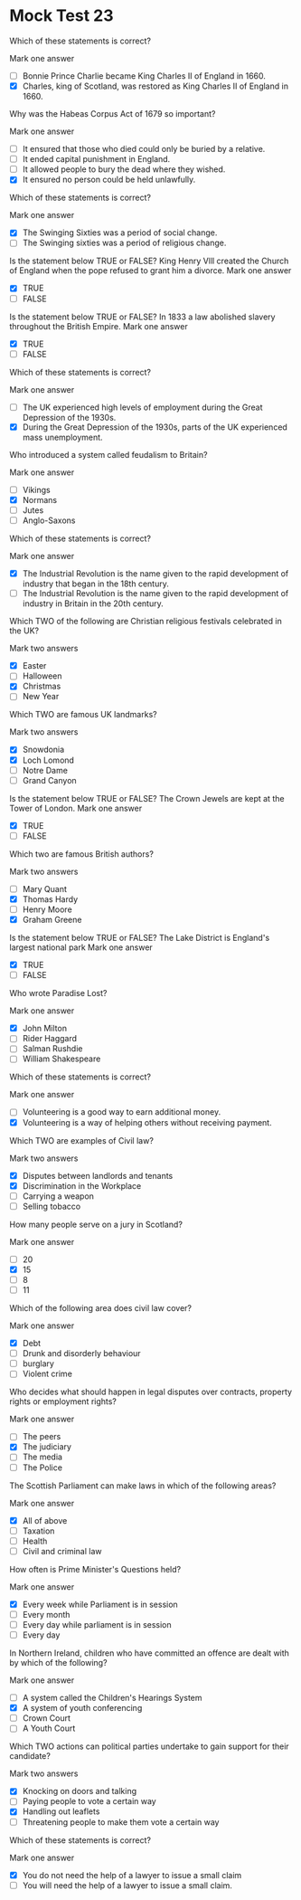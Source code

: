 # Mock Test 23

Which of these statements is correct?

Mark one answer

- [ ]  Bonnie Prince Charlie became King Charles II of England in 1660.
- [x]  Charles, king of Scotland, was restored as King Charles II of England in 1660.

Why was the Habeas Corpus Act of 1679 so important?

Mark one answer

- [ ]  It ensured that those who died could only be buried by a relative.
- [ ]  It ended capital punishment in England.
- [ ]  It allowed people to bury the dead where they wished.
- [x]  It ensured no person could be held unlawfully.

Which of these statements is correct?

Mark one answer

- [x]  The Swinging Sixties was a period of social change.
- [ ]  The Swinging sixties was a period of religious change.

Is the statement below TRUE or FALSE?
King Henry Vlll created the Church of England when the pope refused to grant him a divorce.
Mark one answer

- [x]  TRUE
- [ ]  FALSE

Is the statement below TRUE or FALSE?
In 1833 a law abolished slavery throughout the British Empire.
Mark one answer

- [x]  TRUE
- [ ]  FALSE

Which of these statements is correct?

Mark one answer

- [ ]  The UK experienced high levels of employment during the Great Depression of the 1930s.
- [x]  During the Great Depression of the 1930s, parts of the UK experienced mass unemployment.

Who introduced a system called feudalism to Britain?

Mark one answer

- [ ]  Vikings
- [x]  Normans
- [ ]  Jutes
- [ ]  Anglo-Saxons

Which of these statements is correct?

Mark one answer

- [x]  The Industrial Revolution is the name given to the rapid development of industry that began in the 18th century.
- [ ]  The Industrial Revolution is the name given to the rapid development of industry in Britain in the 20th century.

Which TWO of the following are Christian religious festivals celebrated in the UK?

Mark two answers

- [x]  Easter
- [ ]  Halloween
- [x]  Christmas
- [ ]  New Year

Which TWO are famous UK landmarks?

Mark two answers

- [x]  Snowdonia
- [x]  Loch Lomond
- [ ]  Notre Dame
- [ ]  Grand Canyon

Is the statement below TRUE or FALSE?
The Crown Jewels are kept at the Tower of London.
Mark one answer

- [x]  TRUE
- [ ]  FALSE

Which two are famous British authors?

Mark two answers

- [ ]  Mary Quant
- [x]  Thomas Hardy
- [ ]  Henry Moore
- [x]  Graham Greene

Is the statement below TRUE or FALSE?
The Lake District is England's largest national park
Mark one answer

- [x]  TRUE
- [ ]  FALSE

Who wrote Paradise Lost?

Mark one answer

- [x]  John Milton
- [ ]  Rider Haggard
- [ ]  Salman Rushdie
- [ ]  William Shakespeare

Which of these statements is correct?

Mark one answer

- [ ]  Volunteering is a good way to earn additional money.
- [x]  Volunteering is a way of helping others without receiving payment.

Which TWO are examples of Civil law?

Mark two answers

- [x]  Disputes between landlords and tenants
- [x]  Discrimination in the Workplace
- [ ]  Carrying a weapon
- [ ]  Selling tobacco

How many people serve on a jury in Scotland?

Mark one answer

- [ ]  20
- [x]  15
- [ ]  8
- [ ]  11

Which of the following area does civil law cover?

Mark one answer

- [x]  Debt
- [ ]  Drunk and disorderly behaviour
- [ ]  burglary
- [ ]  Violent crime

Who decides what should happen in legal disputes over contracts, property rights or employment rights?

Mark one answer

- [ ]  The peers
- [x]  The judiciary
- [ ]  The media
- [ ]  The Police

The Scottish Parliament can make laws in which of the following areas?

Mark one answer

- [x]  All of above
- [ ]  Taxation
- [ ]  Health
- [ ]  Civil and criminal law

How often is Prime Minister's Questions held?

Mark one answer

- [x]  Every week while Parliament is in session
- [ ]  Every month
- [ ]  Every day while parliament is in session
- [ ]  Every day

In Northern Ireland, children who have committed an offence are dealt with by which of the following?

Mark one answer

- [ ]  A system called the Children's Hearings System
- [x]  A system of youth conferencing
- [ ]  Crown Court
- [ ]  A Youth Court

Which TWO actions can political parties undertake to gain support for their candidate?

Mark two answers

- [x]  Knocking on doors and talking
- [ ]  Paying people to vote a certain way
- [x]  Handling out leaflets
- [ ]  Threatening people to make them vote a certain way

Which of these statements is correct?

Mark one answer

- [x]  You do not need the help of a lawyer to issue a small claim
- [ ]  You will need the help of a lawyer to issue a small claim.